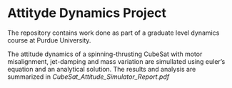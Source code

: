 # Attityde Dynamics Project

The repository contains work done as part of a graduate level dynamics course at Purdue University.

The attitude dynamics of a spinning-thrusting CubeSat with motor misalignment, jet-damping and mass variation are simullated using euler’s equation and an analytical solution. The results and analysis are summarized in _CubeSat_Attitude_Simulator_Report.pdf_
